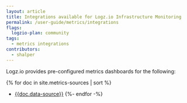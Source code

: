 ```yaml
---
layout: article
title: Integrations available for Logz.io Infrastructure Monitoring
permalink: /user-guide/metrics/integrations
flags:
  logzio-plan: community
tags:
  - metrics integrations
contributors:
  - shalper
---
```

Logz.io provides pre-configured metrics dashboards for the following:

{% for doc in site.metrics-sources | sort %}
* [{{doc.data-source}}]({{doc.url}})
{%- endfor -%}
